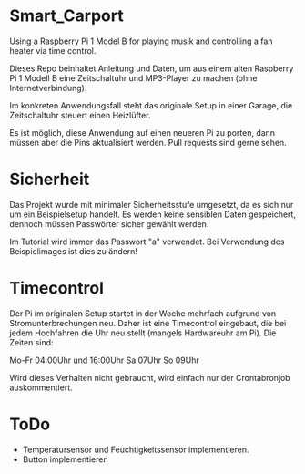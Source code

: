 # Smart_Carport
Using a Raspberry Pi 1 Model B for playing musik and controlling a fan heater via time control.

Dieses Repo beinhaltet Anleitung und Daten, um aus einem alten Raspberry Pi 1 Modell B eine Zeitschaltuhr und MP3-Player zu machen (ohne Internetverbindung).

Im konkreten Anwendungsfall steht das originale Setup in einer Garage, die Zeitschaltuhr steuert einen Heizlüfter.

Es ist möglich, diese Anwendung auf einen neueren Pi zu porten, dann müssen aber die Pins aktualisiert werden. Pull requests sind gerne sehen.

# Sicherheit
Das Projekt wurde mit minimaler Sicherheitsstufe umgesetzt, da es sich nur um ein Beispielsetup handelt. Es werden keine sensiblen Daten gespeichert, dennoch müssen Passwörter sicher gewählt werden.

Im Tutorial wird immer das Passwort "a" verwendet. Bei Verwendung des Beispielimages ist dies zu ändern!

# Timecontrol
Der Pi im originalen Setup startet in der Woche mehrfach aufgrund von Stromunterbrechungen neu.
Daher ist eine Timecontrol eingebaut, die bei jedem Hochfahren die Uhr neu stellt (mangels Hardwareuhr am Pi).
Die Zeiten sind:

Mo-Fr 04:00Uhr und 16:00Uhr
Sa 07Uhr
So 09Uhr

Wird dieses Verhalten nicht gebraucht, wird einfach nur der Crontabronjob auskommentiert.

# ToDo
+ Temperatursensor und Feuchtigkeitssensor implementieren.
+ Button implementieren